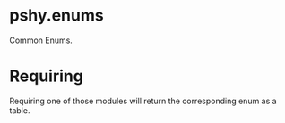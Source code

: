 # pshy.enums

Common Enums.



# Requiring

Requiring one of those modules will return the corresponding enum as a table.

